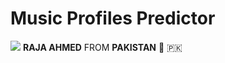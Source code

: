 # Music Profiles Predictor
<img src = "https://github.com/AhmedRaja1/Music-Profiles-Predictor-Machine-Learning-Datascience-AI-/blob/master/ML-Project.png">
<b>RAJA AHMED</b> FROM <b>PAKISTAN</b> 💚 🇵🇰 

